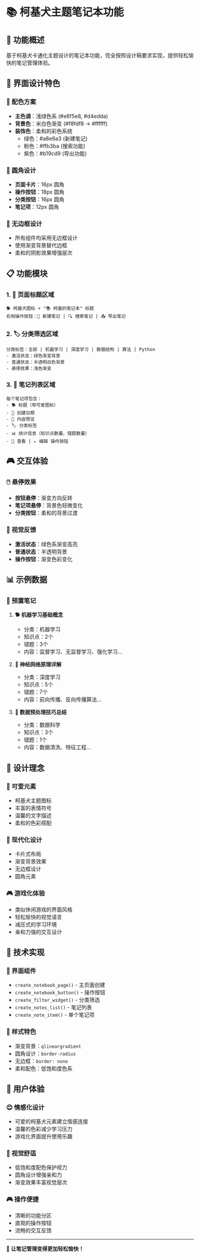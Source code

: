 # 📚 柯基犬主题笔记本功能

## 🎯 功能概述

基于柯基犬卡通化主题设计的笔记本功能，完全按照设计稿要求实现，提供轻松愉快的笔记管理体验。

## 🎨 界面设计特色

### 🌈 配色方案
- **主色调**：浅绿色系 (#e8f5e8, #d4edda)
- **背景色**：米白色渐变 (#f8fdf8 → #ffffff)
- **装饰色**：柔和的彩色系统
  - 绿色：#a8e6a3 (新建笔记)
  - 粉色：#ffb3ba (搜索功能)
  - 紫色：#b19cd9 (导出功能)

### 🔄 圆角设计
- **页面卡片**：16px 圆角
- **操作按钮**：18px 圆角
- **分类按钮**：16px 圆角
- **笔记项**：12px 圆角

### 🚫 无边框设计
- 所有组件均采用无边框设计
- 使用渐变背景替代边框
- 柔和的阴影效果增强层次

## 📋 功能模块

### 1. 📄 页面标题区域
```
🐕 柯基犬图标 + "📚 柯基的笔记本" 标题
右侧操作按钮：📄 新建笔记 | 🔍 搜索笔记 | 📤 导出笔记
```

### 2. 🏷️ 分类筛选区域
```
分类标签：全部 | 机器学习 | 深度学习 | 数据结构 | 算法 | Python
- 激活状态：绿色渐变背景
- 普通状态：半透明白色背景
- 悬停效果：浅色渐变
```

### 3. 📂 笔记列表区域
```
每个笔记项包含：
- 🐕 标题（带可爱图标）
- 📅 创建日期
- 📝 内容预览
- 🏷️ 分类标签
- 📊 统计信息（知识点数量、错题数量）
- 📖 查看 | ✏️ 编辑 操作按钮
```

## 🎮 交互体验

### 🖱️ 悬停效果
- **按钮悬停**：渐变方向反转
- **笔记项悬停**：背景色轻微变化
- **分类按钮**：柔和的背景过渡

### 🎨 视觉反馈
- **激活状态**：绿色系渐变高亮
- **普通状态**：半透明背景
- **操作按钮**：渐变色彩变化

## 📊 示例数据

### 📝 预置笔记
1. **🐕 机器学习基础概念**
   - 分类：机器学习
   - 知识点：2个
   - 错题：3个
   - 内容：监督学习、无监督学习、强化学习...

2. **🧠 神经网络原理详解**
   - 分类：深度学习
   - 知识点：5个
   - 错题：7个
   - 内容：前向传播、反向传播算法...

3. **🔧 数据预处理技巧总结**
   - 分类：数据科学
   - 知识点：3个
   - 错题：1个
   - 内容：数据清洗、特征工程...

## 🎯 设计理念

### 🐾 可爱元素
- 柯基犬主题图标
- 丰富的表情符号
- 温馨的文字描述
- 柔和的色彩搭配

### 🎨 现代化设计
- 卡片式布局
- 渐变背景效果
- 无边框设计
- 圆角元素

### 🎮 游戏化体验
- 类似休闲游戏的界面风格
- 轻松愉快的视觉语言
- 减压式的学习环境
- 亲和力强的交互设计

## 🚀 技术实现

### 📱 界面组件
- `create_notebook_page()` - 主页面创建
- `create_notebook_button()` - 操作按钮
- `create_filter_widget()` - 分类筛选
- `create_notes_list()` - 笔记列表
- `create_note_item()` - 单个笔记项

### 🎨 样式特色
- 渐变背景：`qlineargradient`
- 圆角设计：`border-radius`
- 无边框：`border: none`
- 柔和配色：低饱和度色系

## 🎯 用户体验

### 😊 情感化设计
- 可爱的柯基犬元素建立情感连接
- 温馨的色彩减少学习压力
- 游戏化界面提升使用乐趣

### 🎨 视觉舒适
- 低饱和度配色保护视力
- 圆角设计增强亲和力
- 渐变效果丰富视觉层次

### 🎮 操作便捷
- 清晰的功能分区
- 直观的操作按钮
- 流畅的交互反馈

---

**🐾 让笔记管理变得更加轻松愉快！**
